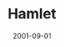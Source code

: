---
title: Hamlet
date: 2001-09-01
closing_date:
layout: productions
featured_image:
image_caption:
image_credit:
playbill:
category:
Theatre: Theatre Jacksonville
Venue: Little Theatre
cast:
- Hamlet: Matt Hemphill
- Bernardo: Scott Broughton
- Horatio: John Allen Harrett
- Marcellus: Elroy Spatcher
- Claudius: Greg Leute
- Gertrude McFuzz: Jan Granger Wickstrom
- Polonius: Karl Rogers
- Ophelia: Mandy Proctor
- Laertes: Matt Burke
- Rosencrantz: Chris Revenaugh
- Guildenstern: Hollis Smith
- Fortinbras: Fletcher Liegerot
- Captain: Nathan Vore
- Player King: Ryan Williams
- Player Queen: Sandra S. Spurney
- Player Nephew: Jay Bilderback
- Player Girl: Sarah Overton
- Player Boy: Brad Selvig
- Voltimand: Ray Bandy
- Osric: Josh Waller
- Ghost: Ryan Williams
- Sailor: Colin Williams
- Priest: Paul Anello
- English Ambassador: Elroy Spatcher
- Laertes Servant: Frankie Alfano
- Lady: Erin Maas
- Lord:
  - Paul Anello
  - Tim Driscol
  - Pat King
- Soldier:
  - Daniel Dungan
  - David Eger
  - Colin Williams
  - Frankie Alfano
  - Scott Broughton
  - Nathan Vore
crew:
- Executive Director: Sarah Boone
- Artistic Director: Lester Thomas Shane
- Technical Director: Dustin Greer
- Assistant Director: Valerie Howard
- Stage Manager: Tanase Gheorghe Popa
- Assistant Stage Manager:
  - Allyson Falor
  - Robert Barnwell
- Scenic Design: Timothy Kline
- Lighting Design: Jeffery L. Wagoner
- Lighting Board Operator: Gloria Pepe
- Scenic Painter: Ron Sumner
- Project Coordinator: Cheryl Riddick
- Metropolitan Park Manager: Carol Goodell
- Sound Design:
  - Lester Thomas Shane
  - Sandra S. Spurney
  - Tony Allegretti
- Production Sound Design: Andrew Douglass
- Costume Design: Joy Smith
- Prop Master: Allen Ray Wood
- Graphic Design: Melissa Russell
- Study Guide: Janet Hall
- Coordinating Assistant: Sheri Thomas
- Lift Construction: Neil McElravy
- Set Construction:
  - Manuel Bello
  - Gloria Pepe
  - Henry Bordeaux
  - Swawn Waas
  - Todd Clary
  - Justin Medina
  - Robert Barnwell
  - Erin Jones
  - Jamie Chancey
  - Beka Vaughan
  - Alex McDowell
  - Tim Stratford
  - Michael Coutu
  - Lee Wilson
  - Matt Cadenhead
  - Chris Alexander
  - Drew Mason
  - David Rogers
  - Brian Gunter
  - Elton Shaffer
  - Dustin Pettegrew
- Backstage Crew:
  - Henry Bordeaux
  - Claudia Wright
  - Mike Crivier
  - Justin Medina
  - Erin Jones
  - Jamie Chancey
- Costume Assistant:
  - Lauren Hill
  - Alex McDowell
- Costume Crew:
  - Barbara Hill
  - Linda Vaughan
  - Carrie Jurkovac
  - Hollis Smith
  - Beka Vaughan
  - Andra Smith
orchestra:
external_links:
---